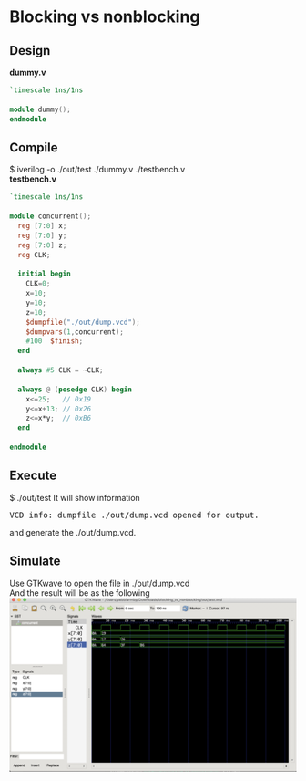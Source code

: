 
# Blocking vs nonblocking
## Design


**dummy.v**
```Verilog
`timescale 1ns/1ns

module dummy();
endmodule
```
## Compile
$ iverilog -o ./out/test ./dummy.v ./testbench.v  
**testbench.v**
```Verilog
`timescale 1ns/1ns

module concurrent();
  reg [7:0] x;
  reg [7:0] y;
  reg [7:0] z;
  reg CLK;
  
  initial begin 
    CLK=0;
    x=10;
    y=10;
    z=10;
    $dumpfile("./out/dump.vcd"); 
    $dumpvars(1,concurrent);  
    #100  $finish;
  end
  
  always #5 CLK = ~CLK;
  
  always @ (posedge CLK) begin
    x<=25;   // 0x19
    y<=x+13; // 0x26
    z<=x*y;  // 0xB6
  end
  
endmodule
```

## Execute 
$ ./out/test
It will show information    
<pre>
VCD info: dumpfile ./out/dump.vcd opened for output.
</pre>
and generate the ./out/dump.vcd.   

## Simulate  
Use GTKwave to open the file in ./out/dump.vcd   
And the result will be as the following  
![GTKwave result](https://github.com/milochen0418/hello-verilog/raw/master/examples/blocking_vs_nonblocking/result.png)
